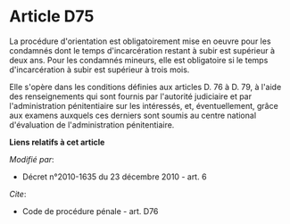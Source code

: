 # Article D75

La procédure d'orientation est obligatoirement mise en oeuvre pour les condamnés dont le temps d'incarcération restant à
subir est supérieur à deux ans. Pour les condamnés mineurs, elle est obligatoire si le temps d'incarcération à subir est
supérieur à trois mois. 

Elle s'opère dans les conditions définies aux articles D. 76 à D. 79, à l'aide des renseignements qui sont fournis par
l'autorité judiciaire et par l'administration pénitentiaire sur les intéressés, et, éventuellement, grâce aux examens
auxquels ces derniers sont soumis au centre national d'évaluation de l'administration pénitentiaire.

**Liens relatifs à cet article**

_Modifié par_:

  - Décret n°2010-1635 du 23 décembre 2010 - art. 6

_Cite_:

  - Code de procédure pénale - art. D76
